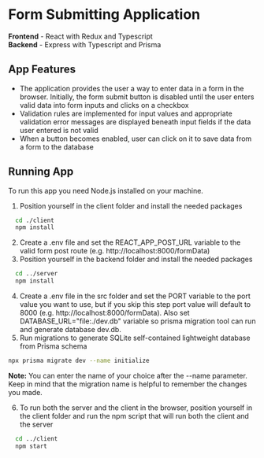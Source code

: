 # Form Submitting Application
**Frontend** - React with Redux and Typescript<br />
**Backend** - Express with Typescript and Prisma<br />

## App Features
- The application provides the user a way to enter data in a form in the browser. Initially, the form submit button is disabled until the user enters valid data into form inputs and clicks on a checkbox
- Validation rules are implemented for input values and appropriate validation error messages are displayed beneath input fields if the data user entered is not valid 
- When a button becomes enabled, user can click on it to save data from a form to the database

## Running App
To run this app you need Node.js installed on your machine.
1. Position yourself in the client folder and install the needed packages
```bash
  cd ./client
  npm install
```
2. Create a .env file and set the REACT_APP_POST_URL variable to the valid form post route (e.g. http://localhost:8000/formData)<br />
3. Position yourself in the backend folder and install the needed packages
```bash
  cd ../server
  npm install
```
4. Create a .env file in the src folder and set the PORT variable to the port value you want to use, but if you skip this step port value will default to 8000 (e.g. http://localhost:8000/formData). 
   Also set DATABASE_URL="file:./dev.db" variable so prisma migration tool can run and generate database dev.db.<br />
5. Run migrations to generate SQLite self-contained lightweight database from Prisma schema
```bash
npx prisma migrate dev --name initialize
```
**Note:** You can enter the name of your choice after the --name parameter. Keep in mind that the migration name is helpful to remember the changes you made.

6. To run both the server and the client in the browser, position yourself in the client folder and run the npm script that will run both the client and the server
```bash
  cd ../client
  npm start
```
